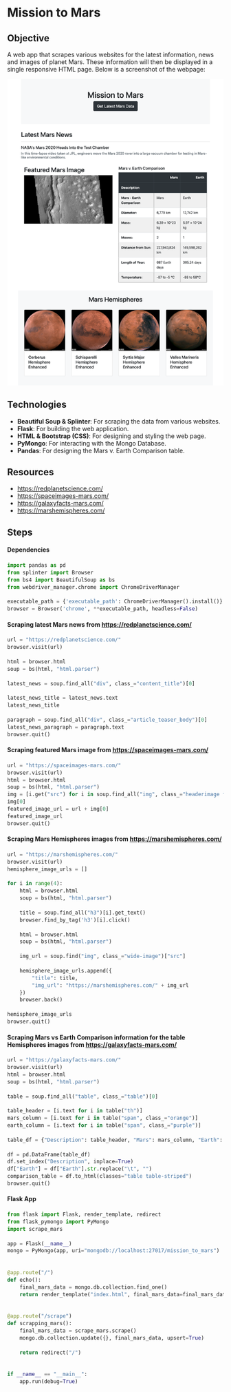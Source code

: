 # Mission to Mars
## Objective
A web app that scrapes various websites for the latest information, news and images of planet Mars. These information will then be displayed in a single responsive HTML page. Below is a screenshot of the webpage:

![Mission_to_Mars](https://github.com/bay0624/web-scraping-challenge/blob/main/mission_to_mars.png)

## Technologies
- <b>Beautiful Soup & Splinter</b>: For scraping the data from various websites.
- <b>Flask</b>: For building the web application.
- <b>HTML & Bootstrap (CSS)</b>: For designing and styling the web page.
- <b>PyMongo</b>: For interacting with the Mongo Database.
- <b>Pandas</b>: For designing the Mars v. Earth Comparison table.

## Resources
- https://redplanetscience.com/
- https://spaceimages-mars.com/
- https://galaxyfacts-mars.com/
- https://marshemispheres.com/

## Steps
#### Dependencies
```python
import pandas as pd
from splinter import Browser
from bs4 import BeautifulSoup as bs
from webdriver_manager.chrome import ChromeDriverManager

executable_path = {'executable_path': ChromeDriverManager().install()}
browser = Browser('chrome', **executable_path, headless=False)
```
#### Scraping latest Mars news from https://redplanetscience.com/
```python
url = "https://redplanetscience.com/"
browser.visit(url)

html = browser.html
soup = bs(html, "html.parser")

latest_news = soup.find_all("div", class_="content_title")[0]

latest_news_title = latest_news.text
latest_news_title

paragraph = soup.find_all("div", class_="article_teaser_body")[0]
latest_news_paragraph = paragraph.text
browser.quit()
```

#### Scraping featured Mars image from https://spaceimages-mars.com/
```python
url = "https://spaceimages-mars.com/"
browser.visit(url)
html = browser.html
soup = bs(html, "html.parser")
img = [i.get("src") for i in soup.find_all("img", class_="headerimage fade-in")]
img[0]
featured_image_url = url + img[0]
featured_image_url
browser.quit()
```

#### Scraping Mars Hemispheres images from https://marshemispheres.com/
```python
url = "https://marshemispheres.com/"
browser.visit(url)
hemisphere_image_urls = []

for i in range(4):
    html = browser.html
    soup = bs(html, "html.parser")
    
    title = soup.find_all("h3")[i].get_text()
    browser.find_by_tag('h3')[i].click()
    
    html = browser.html
    soup = bs(html, "html.parser")
    
    img_url = soup.find("img", class_="wide-image")["src"]
    
    hemisphere_image_urls.append({
        "title": title,
        "img_url": "https://marshemispheres.com/" + img_url
    })
    browser.back()

hemisphere_image_urls
browser.quit()
```
    
#### Scraping Mars vs Earth Comparison information for the table Hemispheres images from https://galaxyfacts-mars.com/
```python
url = "https://galaxyfacts-mars.com/"
browser.visit(url)
html = browser.html
soup = bs(html, "html.parser")

table = soup.find_all("table", class_="table")[0]

table_header = [i.text for i in table("th")]
mars_column = [i.text for i in table("span", class_="orange")]
earth_column = [i.text for i in table("span", class_="purple")]

table_df = {"Description": table_header, "Mars": mars_column, "Earth": earth_column}

df = pd.DataFrame(table_df)
df.set_index("Description", inplace=True)
df["Earth"] = df["Earth"].str.replace("\t", "")
comparison_table = df.to_html(classes="table table-striped")
browser.quit()
```

#### Flask App
```python
from flask import Flask, render_template, redirect
from flask_pymongo import PyMongo
import scrape_mars

app = Flask(__name__)
mongo = PyMongo(app, uri="mongodb://localhost:27017/mission_to_mars")


@app.route("/")
def echo():
    final_mars_data = mongo.db.collection.find_one()
    return render_template("index.html", final_mars_data=final_mars_data)


@app.route("/scrape")
def scrapping_mars():
    final_mars_data = scrape_mars.scrape()
    mongo.db.collection.update({}, final_mars_data, upsert=True)

    return redirect("/")


if __name__ == "__main__":
    app.run(debug=True)
```

